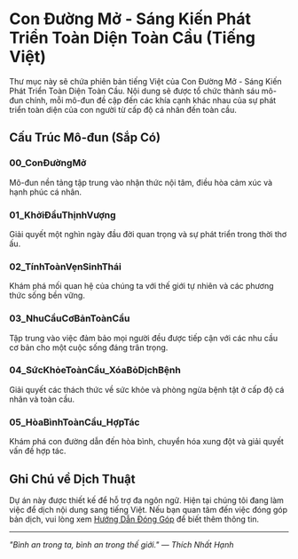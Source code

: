 # Con Đường Mở - Sáng Kiến Phát Triển Toàn Diện Toàn Cầu (Tiếng Việt)

Thư mục này sẽ chứa phiên bản tiếng Việt của Con Đường Mở - Sáng Kiến Phát Triển Toàn Diện Toàn Cầu. Nội dung sẽ được tổ chức thành sáu mô-đun chính, mỗi mô-đun đề cập đến các khía cạnh khác nhau của sự phát triển toàn diện của con người từ cấp độ cá nhân đến toàn cầu.

## Cấu Trúc Mô-đun (Sắp Có)

### 00_ConĐườngMở
Mô-đun nền tảng tập trung vào nhận thức nội tâm, điều hòa cảm xúc và hạnh phúc cá nhân.

### 01_KhởiĐầuThịnhVượng
Giải quyết một nghìn ngày đầu đời quan trọng và sự phát triển trong thời thơ ấu.

### 02_TínhToànVẹnSinhThái
Khám phá mối quan hệ của chúng ta với thế giới tự nhiên và các phương thức sống bền vững.

### 03_NhuCầuCơBảnToànCầu
Tập trung vào việc đảm bảo mọi người đều được tiếp cận với các nhu cầu cơ bản cho một cuộc sống đáng trân trọng.

### 04_SứcKhỏeToànCầu_XóaBỏDịchBệnh
Giải quyết các thách thức về sức khỏe và phòng ngừa bệnh tật ở cấp độ cá nhân và toàn cầu.

### 05_HòaBìnhToànCầu_HợpTác
Khám phá con đường dẫn đến hòa bình, chuyển hóa xung đột và giải quyết vấn đề hợp tác.

## Ghi Chú về Dịch Thuật

Dự án này được thiết kế để hỗ trợ đa ngôn ngữ. Hiện tại chúng tôi đang làm việc để dịch nội dung sang tiếng Việt. Nếu bạn quan tâm đến việc đóng góp bản dịch, vui lòng xem [Hướng Dẫn Đóng Góp](../CONTRIBUTING.md) để biết thêm thông tin.

---

*"Bình an trong ta, bình an trong thế giới." — Thích Nhất Hạnh*
